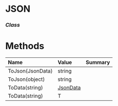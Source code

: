 # JSON

### *Class*



# Methods

| Name              | Value                     | Summary |
| :---------------- | :------------------------ | :------ |
| ToJson(JsonData)  | string                    |         |
| ToJson(object)    | string                    |         |
| ToData(string)    | [JsonData](./JsonData.md) |         |
| ToData<T>(string) | T                         |         |

